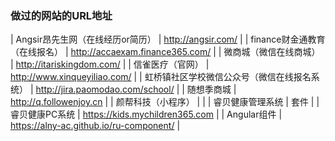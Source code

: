 ### 做过的网站的URL地址
| Angsir昂先生网（在线经历or简历）             | http://angsir.com/                      |
| finance财金通教育（在线报名）                | http://accaexam.finance365.com/         |
| 微商城（微信在线商城）                       | http://itariskingdom.com/               |
| 信雀医疗（官网）                             | http://www.xinqueyiliao.com/            |
| 虹桥镇社区学校微信公众号（微信在线报名系统） | http://jira.paomodao.com/school/        |
| 随想季商城                                   | http://q.followenjoy.cn                 |
| 颜帮科技（小程序）                           |                                         |
| 睿贝健康管理系统                             | 套件                                    |
| 睿贝健康PC系统                               | https://kids.mychildren365.com          |
| Angular组件                                  | https://alny-ac.github.io/ru-component/ |

